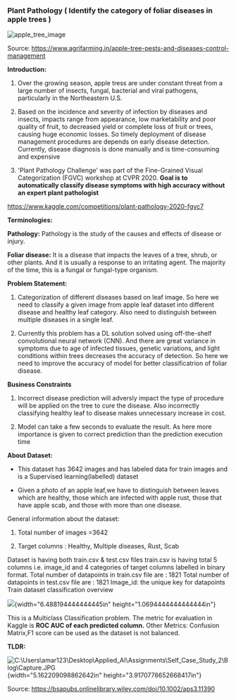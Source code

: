 ### **Plant Pathology (** Identify the category of foliar diseases in apple trees **)**

![apple_tree_image](https://user-images.githubusercontent.com/107593984/189394666-6402deb5-4ce1-4a61-be0f-793a617eb422.jpg)

Source:
<https://www.agrifarming.in/apple-tree-pests-and-diseases-control-management>

**Introduction:**

1.  Over the growing season, apple tress are under constant threat from
    a large number of insects, fungal, bacterial and viral pathogens,
    particularly in the Northeastern U.S.

2.  Based on the incidence and severity of infection by diseases and
    insects, impacts range from appearance, low marketability and poor
    quality of fruit, to decreased yield or complete loss of fruit or
    trees, causing huge economic losses. So timely deployment of disease
    management procedures are depends on early disease detection.
    Currently, disease diagnosis is done manually and is time-consuming
    and expensive

3.  'Plant Pathology Challenge' was part of the Fine-Grained Visual
    Categorization (FGVC) workshop at CVPR 2020. **Goal is to
    automatically classify disease symptoms with high accuracy without
    an expert plant pathologist**

<https://www.kaggle.com/competitions/plant-pathology-2020-fgvc7>

**Terminologies:**

**Pathology:** Pathology is the study of the causes and effects of
disease or injury.

**Foliar disease:** It is a disease that impacts the leaves of a tree,
shrub, or other plants. And it is usually a response to an irritating
agent. The majority of the time, this is a fungal or fungal-type
organism.

**Problem Statement:**

1.  Categorization of different diseases based on leaf image.
    So here we need to classify a given image from apple leaf dataset into
    different disease and healthy leaf category. Also need to distinguish
    between multiple diseases in a single leaf.

2.  Currently this problem has a DL solution solved using off-the-shelf
    convolutional neural network (CNN). And there are great variance in
    symptoms due to age of infected tissues, genetic variations, and
    light conditions within trees decreases the accuracy of detection.
    So here we need to improve the accuracy of model for better classificatrion of foliar disease.

**Business Constraints**

1.  Incorrect disease prediction will adversly impact the type of
    procedure will be applied on the tree to cure the disease. Also
    incorrectly classifying healthy leaf to disease makes unnecessary
    increase in cost.

2.  Model can take a few seconds to evaluate the result. As here more
    importance is given to correct prediction than the prediction
    execution time

**About Dataset:**

-   This dataset has 3642 images and has labeled data for train images
    and is a Supervised learning(labelled) dataset

-   Given a photo of an apple leaf,we have to distinguish between leaves
    which are healthy, those which are infected with apple rust, those
    that have apple scab, and those with more than one disease.

General information about the dataset:

1.  Total number of images =3642

2.  Target columns : Healthy, Multiple diseases, Rust, Scab

Dataset is having both train.csv & test.csv files
train.csv is having total 5 columns i.e. image_id and 4 categories of
target columns labelled in binary format.
Total number of datapoints in train.csv file are : 1821
Total number of datapoints in test.csv file are : 1821
Image_id: the unique key for datapoints
Train dataset classification overview

![](./media/image2.png){width="6.488194444444445in"
height="1.0694444444444444in"}

This is a Multiclass Classification problem. The metric for evaluation
in Kaggle is **ROC AUC of each predicted column.**
Other Metrics: Confusion Matrix,F1 score can be used as the dataset is
not balanced.

**TLDR:**

![C:\\Users\\amar123\\Desktop\\Applied_AI\\Assignments\\Self_Case_Study_2\\Blog\\Capture.JPG](./media/image3.jpeg){width="5.162209098862642in"
height="3.9170778652668417in"}

Source: <https://bsapubs.onlinelibrary.wiley.com/doi/10.1002/aps3.11390>
